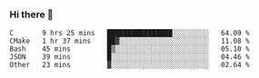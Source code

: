 ### Hi there 👋

<!--
**WShiBin/WShiBin** is a ✨ _special_ ✨ repository because its `README.md` (this file) appears on your GitHub profile.

Here are some ideas to get you started:

- 🔭 I’m currently working on ...
- 🌱 I’m currently learning ...
- 👯 I’m looking to collaborate on ...
- 🤔 I’m looking for help with ...
- 💬 Ask me about ...
- 📫 How to reach me: ...
- 😄 Pronouns: ...
- ⚡ Fun fact: ...
-->

<!--START_SECTION:waka-->
```text
C       9 hrs 25 mins   ████████████████░░░░░░░░░   64.09 % 
CMake   1 hr 37 mins    ██▓░░░░░░░░░░░░░░░░░░░░░░   11.08 % 
Bash    45 mins         █▒░░░░░░░░░░░░░░░░░░░░░░░   05.10 % 
JSON    39 mins         █░░░░░░░░░░░░░░░░░░░░░░░░   04.46 % 
Other   23 mins         ▓░░░░░░░░░░░░░░░░░░░░░░░░   02.64 % 
```
<!--END_SECTION:waka-->
